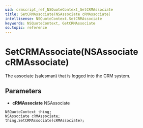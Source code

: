 ```yaml
---
uid: crmscript_ref_NSQuoteContext_SetCRMAssociate
title: SetCRMAssociate(NSAssociate cRMAssociate)
intellisense: NSQuoteContext.SetCRMAssociate
keywords: NSQuoteContext, GetCRMAssociate
so.topic: reference
---
```


# SetCRMAssociate(NSAssociate cRMAssociate)

The associate (salesman) that is logged into the CRM system.

## Parameters

* **cRMAssociate** NSAssociate

```crmscript
NSQuoteContext thing;
NSAssociate cRMAssociate;
thing.SetCRMAssociate(cRMAssociate);
```

